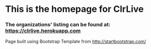 # This is the homepage for ClrLive

### The organizations' listing can be found at: https://clrlive.herokuapp.com

Page built using Bootstrap Template from http://startbootstrap.com/

